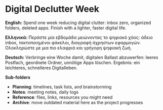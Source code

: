 # Digital Declutter Week

**English:** Spend one week reducing digital clutter: inbox zero, organized folders, deleted apps. Finish with a lighter, faster digital life.

**Ελληνικά:** Περάστε μία εβδομάδα μειώνοντας το ψηφιακό χάος: άδειο inbox, τακτοποιημένοι φάκελοι, διαγραφή άχρηστων εφαρμογών. Ολοκληρώστε με μια πιο ελαφριά και γρήγορη ψηφιακή ζωή.

**Deutsch:** Verbringe eine Woche damit, digitalen Ballast abzuwerfen: leeres Postfach, geordnete Ordner, unnötige Apps löschen. Ergebnis: ein leichteres, schnelleres Digitalleben.

**Sub‑folders**
- **Planning**: timelines, task lists, and brainstorming
- **Notes**: meeting notes, daily logs
- **Reference**: files, links, resources you might need
- **Archive**: move outdated material here as the project progresses

